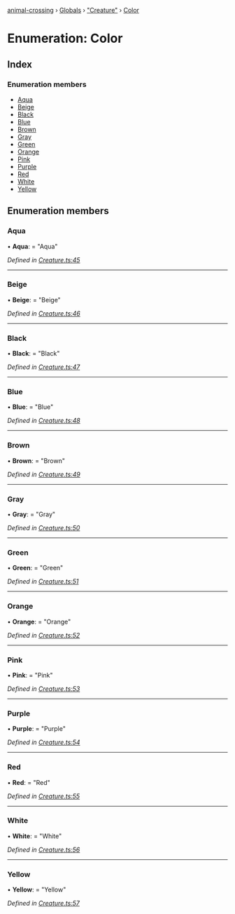 [animal-crossing](../README.md) › [Globals](../globals.md) › ["Creature"](../modules/_creature_.md) › [Color](_creature_.color.md)

# Enumeration: Color

## Index

### Enumeration members

* [Aqua](_creature_.color.md#aqua)
* [Beige](_creature_.color.md#beige)
* [Black](_creature_.color.md#black)
* [Blue](_creature_.color.md#blue)
* [Brown](_creature_.color.md#brown)
* [Gray](_creature_.color.md#gray)
* [Green](_creature_.color.md#green)
* [Orange](_creature_.color.md#orange)
* [Pink](_creature_.color.md#pink)
* [Purple](_creature_.color.md#purple)
* [Red](_creature_.color.md#red)
* [White](_creature_.color.md#white)
* [Yellow](_creature_.color.md#yellow)

## Enumeration members

###  Aqua

• **Aqua**: = "Aqua"

*Defined in [Creature.ts:45](https://github.com/Norviah/animal-crossing/blob/7daadc1/module/types/Creature.ts#L45)*

___

###  Beige

• **Beige**: = "Beige"

*Defined in [Creature.ts:46](https://github.com/Norviah/animal-crossing/blob/7daadc1/module/types/Creature.ts#L46)*

___

###  Black

• **Black**: = "Black"

*Defined in [Creature.ts:47](https://github.com/Norviah/animal-crossing/blob/7daadc1/module/types/Creature.ts#L47)*

___

###  Blue

• **Blue**: = "Blue"

*Defined in [Creature.ts:48](https://github.com/Norviah/animal-crossing/blob/7daadc1/module/types/Creature.ts#L48)*

___

###  Brown

• **Brown**: = "Brown"

*Defined in [Creature.ts:49](https://github.com/Norviah/animal-crossing/blob/7daadc1/module/types/Creature.ts#L49)*

___

###  Gray

• **Gray**: = "Gray"

*Defined in [Creature.ts:50](https://github.com/Norviah/animal-crossing/blob/7daadc1/module/types/Creature.ts#L50)*

___

###  Green

• **Green**: = "Green"

*Defined in [Creature.ts:51](https://github.com/Norviah/animal-crossing/blob/7daadc1/module/types/Creature.ts#L51)*

___

###  Orange

• **Orange**: = "Orange"

*Defined in [Creature.ts:52](https://github.com/Norviah/animal-crossing/blob/7daadc1/module/types/Creature.ts#L52)*

___

###  Pink

• **Pink**: = "Pink"

*Defined in [Creature.ts:53](https://github.com/Norviah/animal-crossing/blob/7daadc1/module/types/Creature.ts#L53)*

___

###  Purple

• **Purple**: = "Purple"

*Defined in [Creature.ts:54](https://github.com/Norviah/animal-crossing/blob/7daadc1/module/types/Creature.ts#L54)*

___

###  Red

• **Red**: = "Red"

*Defined in [Creature.ts:55](https://github.com/Norviah/animal-crossing/blob/7daadc1/module/types/Creature.ts#L55)*

___

###  White

• **White**: = "White"

*Defined in [Creature.ts:56](https://github.com/Norviah/animal-crossing/blob/7daadc1/module/types/Creature.ts#L56)*

___

###  Yellow

• **Yellow**: = "Yellow"

*Defined in [Creature.ts:57](https://github.com/Norviah/animal-crossing/blob/7daadc1/module/types/Creature.ts#L57)*
